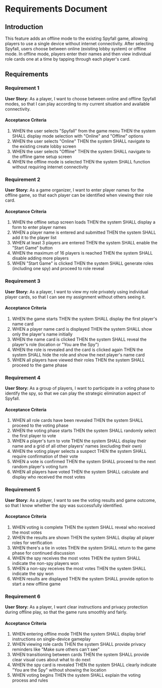 # Requirements Document

## Introduction

This feature adds an offline mode to the existing Spyfall game, allowing players to use a single
device without internet connectivity. After selecting Spyfall, users choose between online (existing
lobby system) or offline mode. In offline mode, players enter their names and then view individual
role cards one at a time by tapping through each player's card.

## Requirements

### Requirement 1

**User Story:** As a player, I want to choose between online and offline Spyfall modes, so that I
can play according to my current situation and available connectivity.

#### Acceptance Criteria

1. WHEN the user selects "Spyfall" from the game menu THEN the system SHALL display mode selection
   with "Online" and "Offline" options
2. WHEN the user selects "Online" THEN the system SHALL navigate to the existing create lobby screen
3. WHEN the user selects "Offline" THEN the system SHALL navigate to the offline game setup screen
4. WHEN the offline mode is selected THEN the system SHALL function without requiring internet
   connectivity

### Requirement 2

**User Story:** As a game organizer, I want to enter player names for the offline game, so that each
player can be identified when viewing their role card.

#### Acceptance Criteria

1. WHEN the offline setup screen loads THEN the system SHALL display a form to enter player names
2. WHEN a player name is entered and submitted THEN the system SHALL add it to the player list
3. WHEN at least 3 players are entered THEN the system SHALL enable the "Start Game" button
4. WHEN the maximum of 16 players is reached THEN the system SHALL disable adding more players
5. WHEN "Start Game" is clicked THEN the system SHALL generate roles (including one spy) and proceed
   to role reveal

### Requirement 3

**User Story:** As a player, I want to view my role privately using individual player cards, so that
I can see my assignment without others seeing it.

#### Acceptance Criteria

1. WHEN the game starts THEN the system SHALL display the first player's name card
2. WHEN a player name card is displayed THEN the system SHALL show only the player's name initially
3. WHEN the name card is clicked THEN the system SHALL reveal the player's role (location or "You
   are the Spy")
4. WHEN the role is revealed and the card is clicked again THEN the system SHALL hide the role and
   show the next player's name card
5. WHEN all players have viewed their roles THEN the system SHALL proceed to the game phase

### Requirement 4

**User Story:** As a group of players, I want to participate in a voting phase to identify the spy,
so that we can play the strategic elimination aspect of Spyfall.

#### Acceptance Criteria

1. WHEN all role cards have been revealed THEN the system SHALL proceed to the voting phase
2. WHEN the voting phase starts THEN the system SHALL randomly select the first player to vote
3. WHEN a player's turn to vote THEN the system SHALL display their name and a grid of all other
   players' names (excluding their own)
4. WHEN the voting player selects a suspect THEN the system SHALL require confirmation of their vote
5. WHEN a vote is confirmed THEN the system SHALL proceed to the next random player's voting turn
6. WHEN all players have voted THEN the system SHALL calculate and display who received the most
   votes

### Requirement 5

**User Story:** As a player, I want to see the voting results and game outcome, so that I know
whether the spy was successfully identified.

#### Acceptance Criteria

1. WHEN voting is complete THEN the system SHALL reveal who received the most votes
2. WHEN the results are shown THEN the system SHALL display all player roles for verification
3. WHEN there's a tie in votes THEN the system SHALL return to the game phase for continued
   discussion
4. WHEN the spy receives the most votes THEN the system SHALL indicate the non-spy players won
5. WHEN a non-spy receives the most votes THEN the system SHALL indicate the spy won
6. WHEN results are displayed THEN the system SHALL provide option to start a new offline game

### Requirement 6

**User Story:** As a player, I want clear instructions and privacy protection during offline play,
so that the game runs smoothly and fairly.

#### Acceptance Criteria

1. WHEN entering offline mode THEN the system SHALL display brief instructions on single-device
   gameplay
2. WHEN viewing role cards THEN the system SHALL provide privacy reminders like "Make sure others
   can't see"
3. WHEN transitioning between cards THEN the system SHALL provide clear visual cues about what to do
   next
4. WHEN the spy card is revealed THEN the system SHALL clearly indicate "You are the Spy" without
   showing the location
5. WHEN voting begins THEN the system SHALL explain the voting process and rules
